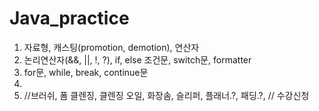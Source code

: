 # Java_practice
1. 자료형, 캐스팅(promotion, demotion), 연산자
2. 논리연산자(&&, ||, !, ?), if, else 조건문, switch문, formatter
3. for문, while, break, continue문
4. 
5. //브러쉬, 폼 클렌징, 클렌징 오일, 화장솜, 슬리퍼, 플래너.?, 패딩.?, 
// 수강신청
